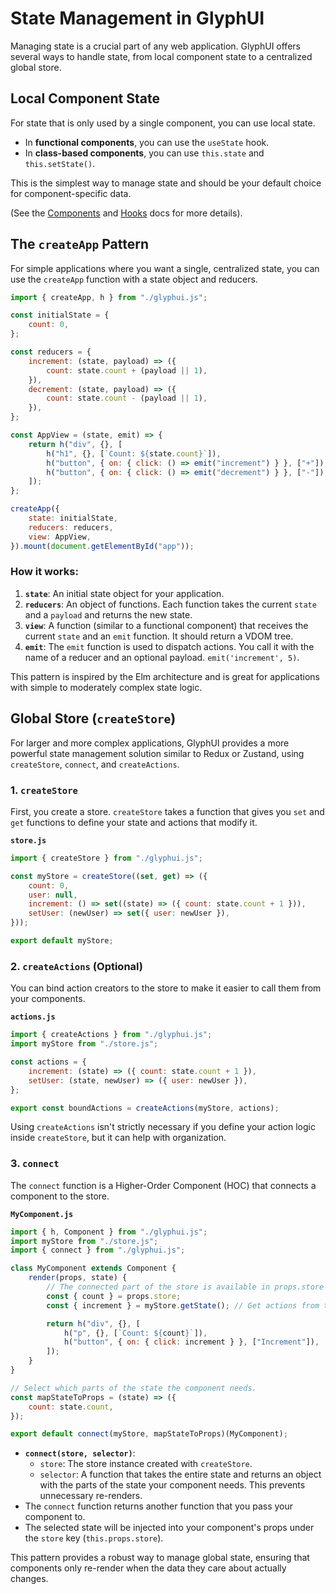 # State Management in GlyphUI

Managing state is a crucial part of any web application. GlyphUI offers several ways to handle state, from local component state to a centralized global store.

## Local Component State

For state that is only used by a single component, you can use local state.

-   In **functional components**, you can use the `useState` hook.
-   In **class-based components**, you can use `this.state` and `this.setState()`.

This is the simplest way to manage state and should be your default choice for component-specific data.

(See the [Components](./components.md) and [Hooks](./hooks.md) docs for more details).

## The `createApp` Pattern

For simple applications where you want a single, centralized state, you can use the `createApp` function with a state object and reducers.

```javascript
import { createApp, h } from "./glyphui.js";

const initialState = {
	count: 0,
};

const reducers = {
	increment: (state, payload) => ({
		count: state.count + (payload || 1),
	}),
	decrement: (state, payload) => ({
		count: state.count - (payload || 1),
	}),
};

const AppView = (state, emit) => {
	return h("div", {}, [
		h("h1", {}, [`Count: ${state.count}`]),
		h("button", { on: { click: () => emit("increment") } }, ["+"]),
		h("button", { on: { click: () => emit("decrement") } }, ["-"]),
	]);
};

createApp({
	state: initialState,
	reducers: reducers,
	view: AppView,
}).mount(document.getElementById("app"));
```

### How it works:

1.  **`state`**: An initial state object for your application.
2.  **`reducers`**: An object of functions. Each function takes the current `state` and a `payload` and returns the new state.
3.  **`view`**: A function (similar to a functional component) that receives the current `state` and an `emit` function. It should return a VDOM tree.
4.  **`emit`**: The `emit` function is used to dispatch actions. You call it with the name of a reducer and an optional payload. `emit('increment', 5)`.

This pattern is inspired by the Elm architecture and is great for applications with simple to moderately complex state logic.

## Global Store (`createStore`)

For larger and more complex applications, GlyphUI provides a more powerful state management solution similar to Redux or Zustand, using `createStore`, `connect`, and `createActions`.

### 1. `createStore`

First, you create a store. `createStore` takes a function that gives you `set` and `get` functions to define your state and actions that modify it.

**`store.js`**

```javascript
import { createStore } from "./glyphui.js";

const myStore = createStore((set, get) => ({
	count: 0,
	user: null,
	increment: () => set((state) => ({ count: state.count + 1 })),
	setUser: (newUser) => set({ user: newUser }),
}));

export default myStore;
```

### 2. `createActions` (Optional)

You can bind action creators to the store to make it easier to call them from your components.

**`actions.js`**

```javascript
import { createActions } from "./glyphui.js";
import myStore from "./store.js";

const actions = {
	increment: (state) => ({ count: state.count + 1 }),
	setUser: (state, newUser) => ({ user: newUser }),
};

export const boundActions = createActions(myStore, actions);
```

Using `createActions` isn't strictly necessary if you define your action logic inside `createStore`, but it can help with organization.

### 3. `connect`

The `connect` function is a Higher-Order Component (HOC) that connects a component to the store.

**`MyComponent.js`**

```javascript
import { h, Component } from "./glyphui.js";
import myStore from "./store.js";
import { connect } from "./glyphui.js";

class MyComponent extends Component {
	render(props, state) {
		// The connected part of the store is available in props.store
		const { count } = props.store;
		const { increment } = myStore.getState(); // Get actions from the store

		return h("div", {}, [
			h("p", {}, [`Count: ${count}`]),
			h("button", { on: { click: increment } }, ["Increment"]),
		]);
	}
}

// Select which parts of the state the component needs.
const mapStateToProps = (state) => ({
	count: state.count,
});

export default connect(myStore, mapStateToProps)(MyComponent);
```

-   **`connect(store, selector)`**:
    -   `store`: The store instance created with `createStore`.
    -   `selector`: A function that takes the entire state and returns an object with the parts of the state your component needs. This prevents unnecessary re-renders.
-   The `connect` function returns another function that you pass your component to.
-   The selected state will be injected into your component's props under the `store` key (`this.props.store`).

This pattern provides a robust way to manage global state, ensuring that components only re-render when the data they care about actually changes.
